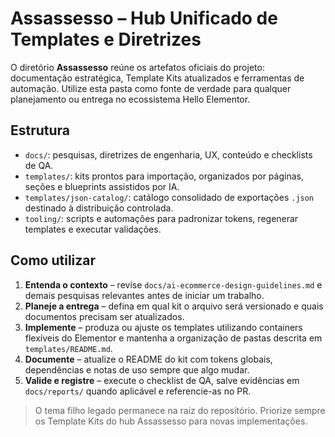 # Assassesso – Hub Unificado de Templates e Diretrizes

O diretório **Assassesso** reúne os artefatos oficiais do projeto: documentação estratégica, Template Kits atualizados e ferramentas de automação. Utilize esta pasta como fonte de verdade para qualquer planejamento ou entrega no ecossistema Hello Elementor.

## Estrutura

- `docs/`: pesquisas, diretrizes de engenharia, UX, conteúdo e checklists de QA.
- `templates/`: kits prontos para importação, organizados por páginas, seções e blueprints assistidos por IA.
- `templates/json-catalog/`: catálogo consolidado de exportações `.json` destinado à distribuição controlada.
- `tooling/`: scripts e automações para padronizar tokens, regenerar templates e executar validações.

## Como utilizar

1. **Entenda o contexto** – revise `docs/ai-ecommerce-design-guidelines.md` e demais pesquisas relevantes antes de iniciar um trabalho.
2. **Planeje a entrega** – defina em qual kit o arquivo será versionado e quais documentos precisam ser atualizados.
3. **Implemente** – produza ou ajuste os templates utilizando containers flexíveis do Elementor e mantenha a organização de pastas descrita em `templates/README.md`.
4. **Documente** – atualize o README do kit com tokens globais, dependências e notas de uso sempre que algo mudar.
5. **Valide e registre** – execute o checklist de QA, salve evidências em `docs/reports/` quando aplicável e referencie-as no PR.

> O tema filho legado permanece na raiz do repositório. Priorize sempre os Template Kits do hub Assassesso para novas implementações.
